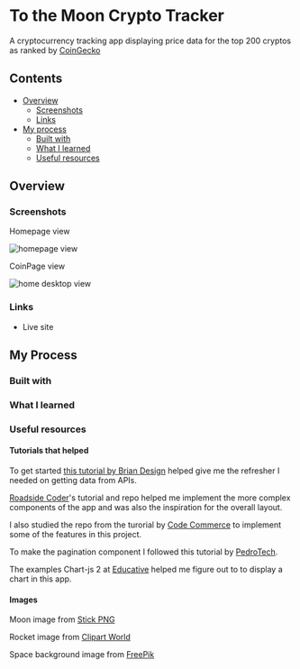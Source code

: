 # To the Moon Crypto Tracker

A cryptocurrency tracking app displaying price data for the top 200 cryptos as ranked by [CoinGecko](https://www.coingecko.com/)

## Contents

- [Overview](#overview)
  - [Screenshots](#screenshots)
  - [Links](#links)
- [My process](#my-process)
  - [Built with](#built-with)
  - [What I learned](#what-i-learned)
  - [Useful resources](#useful-resources)

## Overview

### Screenshots

Homepage view

![homepage view]()

CoinPage view

![home desktop view]()

### Links

- Live site

## My Process

### Built with

### What I learned

### Useful resources

#### Tutorials that helped

To get started [this tutorial by Brian Design](https://www.youtube.com/watch?v=9ohK7CapmIs&t) helped give me the refresher I needed on getting data from APIs.

[Roadside Coder](https://www.youtube.com/watch?v=QA6oTpMZp84)'s tutorial and repo helped me implement the more complex components of the app and was also the inspiration for the overall layout.

I also studied the repo from the turorial by [Code Commerce](https://www.youtube.com/watch?v=gxXw-M5lDOw&t) to implement some of the features in this project.

To make the pagination component I followed this tutorial by [PedroTech](https://www.youtube.com/watch?v=HANSMtDy508).

The examples Chart-js 2 at [Educative](<https://www.educative.io/answers/how-to-use-chartjs-to-create-charts-in-react>) helped me figure out to to display a chart in this app.

#### Images

Moon image from [Stick PNG](http://www.stickpng.com/img/nature/moon/moon-clipart)

Rocket image from [Clipart World](https://clipart.world/rocket-clipart/rocket-clipart-transparent-background-7/)

Space background image from [FreePik]("https://www.freepik.com/free-vector/cartoon-galaxy-background-with-planets_14121184.htm#query=space&position=18&from_view=keyword")
